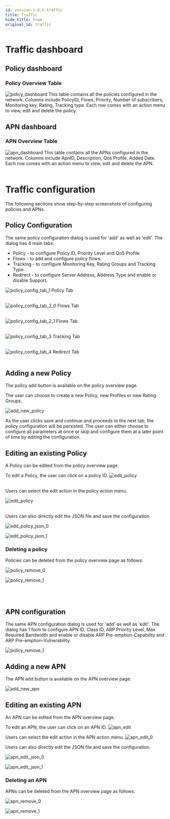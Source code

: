 ```yaml
---
id: version-1.6.X-traffic
title: Traffic
hide_title: true
original_id: traffic
---
```


# Traffic dashboard

## Policy dashboard
### Policy Overview Table
![policy_dashboard](../../../../readmes/assets/nms/userguide/policy_overview.png)
This table contains all the policies configured in the network.
Columns include PolicyID, Flows, Priority,  Number of subscribers, Monitoring key, Rating, Tracking type. Each row comes with an action menu to view, edit and delete the policy.


## APN dashboard
### APN Overview Table
![apn_dashboard](../../../../readmes/assets/nms/userguide/apn_overview.png)
This table contains all the APNs configured in the network. Columns include ApnID, Description, Qos Profile, Added Date. Each row comes with an action menu to view, edit and delete the APN.
<br />
<br />

# Traffic configuration
The following sections show step-by-step screenshots of configuring policies and APNs.

## Policy Configuration
The same policy configuration dialog is used for 'add' as well as 'edit'. The dialog has 4 main tabs:

* Policy - to configure Policy ID, Priority Level and QoS Profile
* Flows - to add and configure policy flows.
* Tracking - to configure Monitoring Key, Rating Groups and Tracking Type.
* Redirect - to configure Server Address, Address Type and enable or disable Support.

![policy_config_tab_1](../../../../readmes/assets/nms/userguide/policy_configuration_1.png)
Policy Tab
<br />
<br />

![policy_config_tab_2_0](../../../../readmes/assets/nms/userguide/policy_configuration_2.png)
Flows Tab
<br />
<br />

![policy_config_tab_2_1](../../../../readmes/assets/nms/userguide/policy_configuration_2_1.png)
Flows Tab
<br />
<br />

![policy_config_tab_3](../../../../readmes/assets/nms/userguide/policy_configuration_3.png)
Tracking Tab
<br />
<br />

![policy_config_tab_4](../../../../readmes/assets/nms/userguide/policy_configuration_4.png)
Redirect Tab
<br />
<br />

## Adding a new Policy
The policy add button is available on the policy overview page.

The user can choose to create a new Policy, new Profiles or new Rating Groups.

![add_new_policy](../../../../readmes/assets/nms/userguide/policy_add_new.png)

As the user clicks save and continue and proceeds to the next tab, the policy configuration will be persisted. The user can either choose to configure all parameters at once or skip and configure them at a later point of time by editing the configuration.


## Editing an existing Policy
A Policy can be edited from the policy overview page.

To edit a Policy, the user can click on a policy ID.
![edit_policy](../../../../readmes/assets/nms/userguide/policy_edit.png)
<br />
<br />

Users can select the edit action in the policy action menu.

![edit_policy](../../../../readmes/assets/nms/userguide/policy_edit_0.png)
<br />
<br />


Users can also directly edit the JSON file and save the configuration.

![edit_policy_json_0](../../../../readmes/assets/nms/userguide/policy_edit_json_0.png)

![edit_policy_json_1](../../../../readmes/assets/nms/userguide/policy_edit_json_1.png)


### Deleting a policy
Policies can be deleted from the policy overview page as follows:

![policy_remove_0](../../../../readmes/assets/nms/userguide/policy_remove_0.png)

![policy_remove_1](../../../../readmes/assets/nms/userguide/policy_remove_1.png)

<br />
<br />

## APN configuration
The same APN configuration dialog is used for 'add' as well as 'edit'. The dialog has 1 form to configure APN ID, Class ID, ARP Priority Level, Max Required Bandwidth and enable or disable ARP Pre-emption-Capability and ARP Pre-emption-Vulnerability.

![policy_remove_1](../../../../readmes/assets/nms/userguide/apn_configuration.png)

## Adding a new APN

The APN add button is available on the APN overview page.

![add_new_apn](../../../../readmes/assets/nms/userguide/apn_add_new.png)

## Editing an existing APN

An APN can be edited from the APN overview page.

To edit an APN, the user can click on an APN ID.
![apn_edit](../../../../readmes/assets/nms/userguide/apn_edit.png)

Users can select the edit action in the APN action menu.
![apn_edit_0](../../../../readmes/assets/nms/userguide/apn_edit_0.png)

Users can also directly edit the JSON file and save the configuration.

![apn_edit_json_0](../../../../readmes/assets/nms/userguide/apn_edit_json_0.png)

![apn_edit_json_1](../../../../readmes/assets/nms/userguide/apn_edit_json_1.png)


### Deleting an APN
APNs can be deleted from the APN overview page as follows:

![apn_remove_0](../../../../readmes/assets/nms/userguide/apn_remove_0.png)

![apn_remove_1](../../../../readmes/assets/nms/userguide/apn_remove_1.png)
